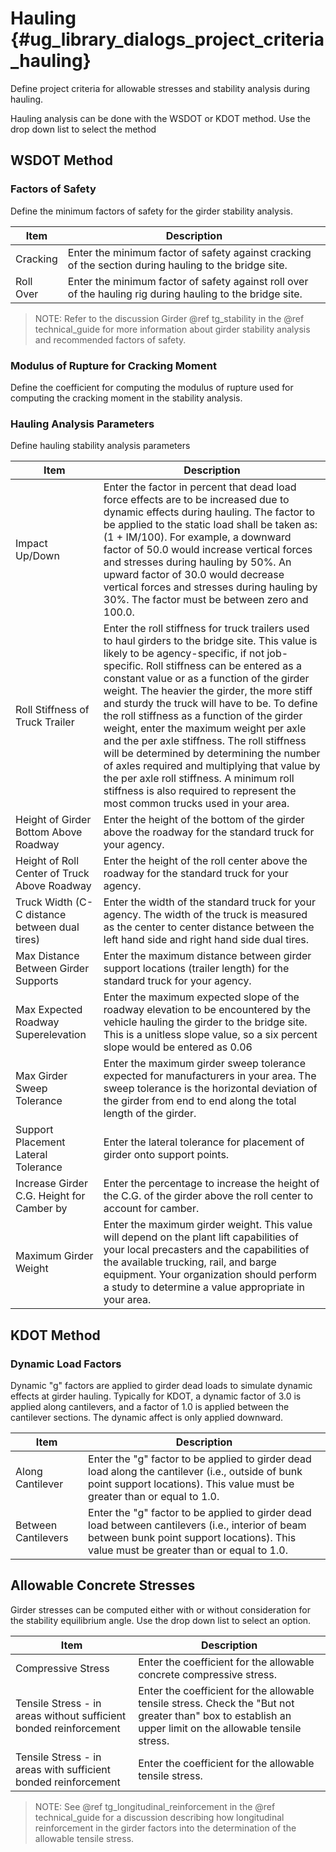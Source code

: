 Hauling {#ug_library_dialogs_project_criteria_hauling}
==============================================
Define project criteria for allowable stresses and stability analysis during hauling.

Hauling analysis can be done with the WSDOT or KDOT method. Use the drop down list to select the method

WSDOT Method
--------------

### Factors of Safety ###
Define the minimum factors of safety for the girder stability analysis.

Item | Description
-----|------------
Cracking | Enter the minimum factor of safety against cracking of the section during hauling to the bridge site.
Roll Over | Enter the minimum factor of safety against roll over of the hauling rig during hauling to the bridge site.

> NOTE: Refer to the discussion Girder @ref tg_stability in the @ref technical_guide for more information about girder stability analysis and recommended factors of safety.

### Modulus of Rupture for Cracking Moment ###
Define the coefficient for computing the modulus of rupture used for computing the cracking moment in the stability analysis.

### Hauling Analysis Parameters ###
Define hauling stability analysis parameters

Item | Description
-----|---------------
Impact Up/Down | Enter the factor in percent that dead load force effects are to be increased due to dynamic effects during hauling. The factor to be applied to the static load shall be taken as: (1 + IM/100). For example, a downward factor of 50.0 would increase vertical forces and stresses during hauling by 50%. An upward factor of 30.0 would decrease vertical forces and stresses during hauling by 30%. The factor must be between zero and 100.0.
Roll Stiffness of Truck Trailer | Enter the roll stiffness for truck trailers used to haul girders to the bridge site. This value is likely to be agency-specific, if not job-specific. Roll stiffness can be entered as a constant value or as a function of the girder weight. The heavier the girder, the more stiff and sturdy the truck will have to be. To define the roll stiffness as a function of the girder weight, enter the maximum weight per axle and the per axle stiffness. The roll stiffness will be determined by determining the number of axles required and multiplying that value by the per axle roll stiffness. A minimum roll stiffness is also required to represent the most common trucks used in your area.
Height of Girder Bottom Above Roadway | Enter the height of the bottom of the girder above the roadway for the standard truck for your agency.
Height of Roll Center of Truck Above Roadway | Enter the height of the roll center above the roadway for the standard truck for your agency.
Truck Width (C-C distance between dual tires) | Enter the width of the standard truck for your agency. The width of the truck is measured as the center to center distance between the left hand side and right hand side dual tires.
Max Distance Between Girder Supports | Enter the maximum distance between girder support locations (trailer length) for the standard truck for your agency.
Max Expected Roadway Superelevation | Enter the maximum expected slope of the roadway elevation to be encountered by the vehicle hauling the girder to the bridge site. This is a unitless slope value, so a six percent slope would be entered as 0.06
Max Girder Sweep Tolerance | Enter the maximum girder sweep tolerance expected for manufacturers in your area. The sweep tolerance is the horizontal deviation of the girder from end to end along the total length of the girder.
Support Placement Lateral Tolerance | Enter the lateral tolerance for placement of girder onto support points.
Increase Girder C.G. Height for Camber by | Enter the percentage to increase the height of the C.G. of the girder above the roll center to account for camber.
Maximum Girder Weight | Enter the maximum girder weight. This value will depend on the plant lift capabilities of your local precasters and the capabilities of the available trucking, rail, and barge equipment. Your organization should perform a study to determine a value appropriate in your area.  

KDOT Method
--------------

### Dynamic Load Factors ###
Dynamic "g" factors are applied to girder dead loads to simulate dynamic effects at girder hauling. Typically for KDOT, a dynamic factor of 3.0 is applied along cantilevers, and a factor of 1.0 is applied between the cantilever sections. The dynamic affect is only applied downward.

Item | Description
------|---------------
Along Cantilever | Enter the "g" factor to be applied to girder dead load along the cantilever (i.e., outside of bunk point support locations). This value must be greater than or equal to 1.0.
Between Cantilevers | Enter the "g" factor to be applied to girder dead load between cantilevers (i.e., interior of beam between bunk point support locations). This value must be greater than or equal to 1.0.


Allowable Concrete Stresses
------------------------------

Girder stresses can be computed either with or without consideration for the stability equilibrium angle. Use the drop down list to select an option.

Item | Description
-----|----------------
Compressive Stress | Enter the coefficient for the allowable concrete compressive stress.
Tensile Stress - in areas without sufficient bonded reinforcement | Enter the coefficient for the allowable tensile stress. Check the "But not greater than" box to establish an upper limit on the allowable tensile stress.
Tensile Stress - in areas with sufficient bonded reinforcement | Enter the coefficient for the allowable tensile stress.

> NOTE: See @ref tg_longitudinal_reinforcement in the @ref technical_guide for a discussion describing how longitudinal reinforcement in the girder factors into the determination of the allowable tensile stress.
